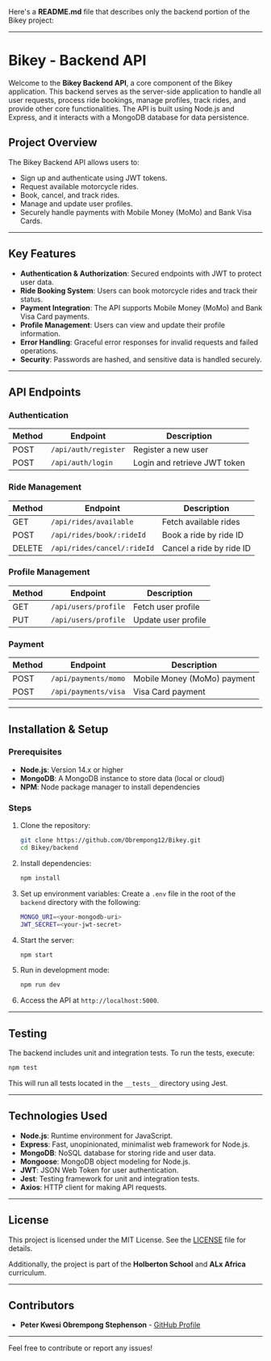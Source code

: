 Here's a **README.md** file that describes only the backend portion of the Bikey project:

---

# Bikey - Backend API

Welcome to the **Bikey Backend API**, a core component of the Bikey application. This backend serves as the server-side application to handle all user requests, process ride bookings, manage profiles, track rides, and provide other core functionalities. The API is built using Node.js and Express, and it interacts with a MongoDB database for data persistence.

## Project Overview

The Bikey Backend API allows users to:
- Sign up and authenticate using JWT tokens.
- Request available motorcycle rides.
- Book, cancel, and track rides.
- Manage and update user profiles.
- Securely handle payments with Mobile Money (MoMo) and Bank Visa Cards.

---

## Key Features

- **Authentication & Authorization**: Secured endpoints with JWT to protect user data.
- **Ride Booking System**: Users can book motorcycle rides and track their status.
- **Payment Integration**: The API supports Mobile Money (MoMo) and Bank Visa Card payments.
- **Profile Management**: Users can view and update their profile information.
- **Error Handling**: Graceful error responses for invalid requests and failed operations.
- **Security**: Passwords are hashed, and sensitive data is handled securely.

---

## API Endpoints

### **Authentication**
| Method | Endpoint            | Description                  |
|--------|---------------------|------------------------------|
| POST   | `/api/auth/register` | Register a new user           |
| POST   | `/api/auth/login`    | Login and retrieve JWT token  |

### **Ride Management**
| Method | Endpoint                  | Description                     |
|--------|---------------------------|---------------------------------|
| GET    | `/api/rides/available`     | Fetch available rides            |
| POST   | `/api/rides/book/:rideId`  | Book a ride by ride ID           |
| DELETE | `/api/rides/cancel/:rideId`| Cancel a ride by ride ID         |

### **Profile Management**
| Method | Endpoint              | Description                     |
|--------|-----------------------|---------------------------------|
| GET    | `/api/users/profile`   | Fetch user profile              |
| PUT    | `/api/users/profile`   | Update user profile             |

### **Payment**
| Method | Endpoint                   | Description                     |
|--------|----------------------------|---------------------------------|
| POST   | `/api/payments/momo`        | Mobile Money (MoMo) payment      |
| POST   | `/api/payments/visa`        | Visa Card payment               |

---

## Installation & Setup

### Prerequisites

- **Node.js**: Version 14.x or higher
- **MongoDB**: A MongoDB instance to store data (local or cloud)
- **NPM**: Node package manager to install dependencies

### Steps

1. Clone the repository:
   ```bash
   git clone https://github.com/Obrempong12/Bikey.git
   cd Bikey/backend
   ```

2. Install dependencies:
   ```bash
   npm install
   ```

3. Set up environment variables:
   Create a `.env` file in the root of the `backend` directory with the following:
   ```bash
   MONGO_URI=<your-mongodb-uri>
   JWT_SECRET=<your-jwt-secret>
   ```

4. Start the server:
   ```bash
   npm start
   ```

5. Run in development mode:
   ```bash
   npm run dev
   ```

6. Access the API at `http://localhost:5000`.

---

## Testing

The backend includes unit and integration tests. To run the tests, execute:

```bash
npm test
```

This will run all tests located in the `__tests__` directory using Jest.

---

## Technologies Used

- **Node.js**: Runtime environment for JavaScript.
- **Express**: Fast, unopinionated, minimalist web framework for Node.js.
- **MongoDB**: NoSQL database for storing ride and user data.
- **Mongoose**: MongoDB object modeling for Node.js.
- **JWT**: JSON Web Token for user authentication.
- **Jest**: Testing framework for unit and integration tests.
- **Axios**: HTTP client for making API requests.
  
---

## License

This project is licensed under the MIT License. See the [LICENSE](./LICENSE) file for details.

Additionally, the project is part of the **Holberton School** and **ALx Africa** curriculum.

---

## Contributors

- **Peter Kwesi Obrempong Stephenson** - [GitHub Profile](https://github.com/Obrempong12/)

---

Feel free to contribute or report any issues!
